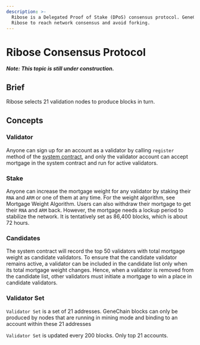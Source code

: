 ```yaml
---
description: >-
  Ribose is a Delegated Proof of Stake (DPoS) consensus protocol. GeneChain uses
  Ribose to reach network consensus and avoid forking.
---
```


# Ribose Consensus Protocol

_**Note: This topic is still under construction.**_

## Brief

Ribose selects 21 validation nodes to produce blocks in turn.

## Concepts

### Validator

Anyone can sign up for an account as a validator by calling `register` method of the [system contract](https://github.com/genechain-io/system-contract/blob/master/contracts/Ribose.sol), and only the validator account can accept mortgage in the system contract and run for active validators.

### Stake

Anyone can increase the mortgage weight for any validator by staking their `RNA` and `ARM` or one of them at any time. For the weight algorithm, see Mortgage Weight Algorithm. Users can also withdraw their mortgage to get their `RNA` and `ARM` back. However, the mortgage needs a lockup period to stabilize the network. It is tentatively set as 86,400 blocks, which is about 72 hours.

### Candidates

The system contract will record the top 50 validators with total mortgage weight as candidate validators. To ensure that the candidate validator remains active, a validator can be included in the candidate list only when its total mortgage weight changes. Hence, when a validator is removed from the candidate list, other validators must initiate a mortgage to win a place in candidate validators.

### Validator Set

`Validator Set` is a set of 21 addresses. GeneChain blocks can only be produced by nodes that are running in mining mode and binding to an account within these 21 addresses

`Validator Set` is updated every 200 blocks. Only top 21 accounts.

